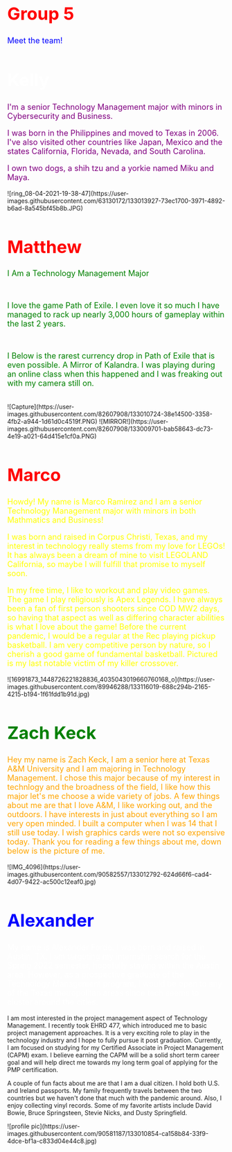 <html>    
      <head>      
         <title>HTMLFont size</title>    
      </head>    
      <body>      
         <h1 style="color:red;font-size:40px;">Group 5</h1>      
         <p style="color:blue;font-size:18px;">Meet the team!</p>    
      </body>
</html>


   
   
<html>    
      <head>      
         <title>HTMLFont size</title>    
      </head>    
      <body>      
         <h1 style="color:white;font-size:40px;">Kelly</h1>      
         <p style="color:purple;font-size:18px;">I'm a senior Technology Management major with minors in Cybersecurity and Business.</p>    
         <p style="color:purple;font-size:18px;">I was born in the Philippines and moved to Texas in 2006. I've also visited other countries like Japan, Mexico and the states California, Florida, Nevada, and South Carolina.</p>
         <p style="color:purple;font-size:18px;">I own two dogs, a shih tzu and a yorkie named Miku and Maya.</p>
      </body>
</html>
![ring_08-04-2021-19-38-47](https://user-images.githubusercontent.com/63130172/133013927-73ec1700-3971-4892-b6ad-8a545bf45b8b.JPG)


  
  
<html>    
      <head>      
         <title>HTMLFont size</title>    
      </head>    
      <body>      
         <h1 style="color:red;font-size:40px;">Matthew</h1>      
         <p style="color:green;font-size:18px;">I Am a Technology Management Major</p><br>
         <p style="color:green;font-size:18px;">I love the game Path of Exile. I even love it so much I have managed to rack up nearly 3,000 hours of gameplay within the last 2 years.</p><br>
         <p style="color:green;font-size:18px;">I Below is the rarest currency drop in Path of Exile that is even possible. A Mirror of Kalandra. I was playing during an online class when this happened and I was freaking out with my camera still on.</p><br>
      </body>
</html>
![Capture](https://user-images.githubusercontent.com/82607908/133010724-38e14500-3358-4fb2-a944-1d61d0c4519f.PNG)
![MIRROR!](https://user-images.githubusercontent.com/82607908/133009701-bab58643-dc73-4e19-a021-64d415e1cf0a.PNG)



<html>    
      <head>      
         <title>HTMLFont size</title>    
      </head>    
      <body>      
         <h1 style="color:red;font-size:40px;">Marco</h1>      
         <p style="color:yellow;font-size:18px;">Howdy! My name is Marco Ramirez and I am a senior Technology Management major with minors in both Mathmatics and Business! </p>
         <p style="color:yellow;font-size:18px;">I was born and raised in Corpus Christi, Texas, and my interest in technology really stems from my love for LEGOs! It has always been a dream of mine to visit LEGOLAND California, so maybe I will fulfill that promise to myself soon. </p>
         <p style="color:yellow;font-size:18px;">In my free time, I like to workout and play video games. The game I play religiously is Apex Legends. I have always been a fan of first person shooters since COD MW2 days, so having that aspect as well as differing character abilities is what I love about the game! Before the current pandemic, I would be a regular at the Rec playing pickup basketball. I am very competitive person by nature, so I cherish a good game of fundamental basketball. Pictured is my last notable victim of my killer crossover.  </p>
      </body>
</html>
![16991873_1448726221828836_4035043019660760168_o](https://user-images.githubusercontent.com/89946288/133116019-688c294b-2165-4215-b194-1f61fdd1b91d.jpg)


   
   
<html>    
      <head>      
         <title>HTMLFont size</title>    
      </head>    
      <body>      
         <h1 style="color:green;font-size:40px;">Zach Keck</h1>      
         <p style="color:orange;font-size:18px;">Hey my name is Zach Keck, I am a senior here at Texas A&M University and I am majoring in Technology Management. I chose this major because of my interest in technlogy and the broadness of the field, I like how this major let's me choose a wide variety of jobs. A few things about me are that I love A&M, I like working out, and the outdoors. I have interests in just about everything so I am very open minded. I built a computer when I was 14 that I still use today. I wish graphics cards were not so expensive today. Thank you for reading a few things about me, down below is the picture of me.</p>    
      </body>
</html>
![IMG_4096](https://user-images.githubusercontent.com/90582557/133012792-624d66f6-cad4-4d07-9422-ac500c12eaf0.jpg)



  
  
<html>    
      <head>      
         <title>HTMLFont size</title>    
      </head>    
      <body>      
         <h1 style="color:blue;font-size:40px;">Alexander</h1>      
         <p style="color:white;font-size:18px;">My name is Alexander Forde. I was born and raised in Austin, TX. I am targeting my internship search for the Spring 2022 semester, hopefully staying within the Austin area. However, as a prospective graduate of the Technology Management program, I would be open to any of the Texas metropolitan areas since tech seems to cluster around the cities.

I am most interested in the project management aspect of Technology Management. I recently took EHRD 477, which introduced me to basic project management approaches. It is a very exciting role to play in the technology industry and I hope to fully pursue it post graduation. Currently, I am focused on studying for my Certified Associate in Project Management (CAPM) exam. I believe earning the CAPM will be a solid short term career goal and will help direct me towards my long term goal of applying for the PMP certification.
         
A couple of fun facts about me are that I am a dual citizen. I hold both U.S. and Ireland passports. My family frequently travels between the two countries but we haven't done that much with the pandemic around. Also, I enjoy collecting vinyl records. Some of my favorite artists include David Bowie, Bruce Springsteen, Stevie Nicks, and Dusty Springfield.</p>    
   </body>


</html>
![profile pic](https://user-images.githubusercontent.com/90581187/133010854-ca158b84-33f9-4dce-bf1a-c833d04e44c8.jpg)
